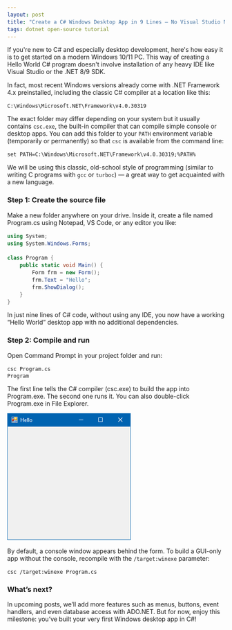 ```yaml
---
layout: post
title: "Create a C# Windows Desktop App in 9 Lines — No Visual Studio Needed"
tags: dotnet open-source tutorial
---
```


If you're new to C# and especially desktop development, here's how easy it is to get started on a modern Windows 10/11 PC. This way of creating a Hello World C# program doesn't involve installation of any heavy IDE like Visual Studio or the .NET 8/9 SDK.

In fact, most recent Windows versions already come with .NET Framework 4.x preinstalled, including the classic C# compiler at a location like this:

	C:\Windows\Microsoft.NET\Framework\v4.0.30319
	
The exact folder may differ depending on your system but it usually contains `csc.exe`, the built-in compiler that can compile simple console or desktop apps. You can add this folder to your `PATH` environment variable (temporarily or permanently) so that `csc` is available from the command line:

	set PATH=C:\Windows\Microsoft.NET\Framework\v4.0.30319;%PATH%
	
We will be using this classic, old-school style of programming (similar to writing C programs with `gcc` or `turboc`) — a great way to get acquainted with a new language.

### Step 1: Create the source file

Make a new folder anywhere on your drive. Inside it, create a file named Program.cs using Notepad, VS Code, or any editor you like:

```csharp
using System;
using System.Windows.Forms;

class Program {
	public static void Main() {
		Form frm = new Form();
		frm.Text = "Hello";
		frm.ShowDialog();
	}	
}
```

In just nine lines of C# code, without using any IDE, you now have a working “Hello World” desktop app with no additional dependencies.

### Step 2: Compile and run

Open Command Prompt in your project folder and run:

	csc Program.cs
	Program
	
The first line tells the C# compiler (csc.exe) to build the app into Program.exe. The second one runs it. You can also double-click Program.exe in File Explorer.

![Screenshot of Hello World WinForms app](/uploads/csharp-hello.png)

By default, a console window appears behind the form. To build a GUI-only app without the console, recompile with the `/target:winexe` parameter:

	csc /target:winexe Program.cs
	
### What’s next?
	
In upcoming posts, we’ll add more features such as menus, buttons, event handlers, and even database access with ADO.NET. But for now, enjoy this milestone: you’ve built your very first Windows desktop app in C#!